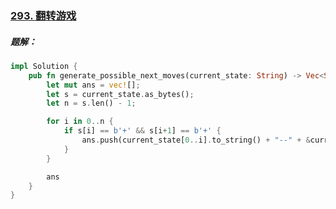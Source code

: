 ### [293. 翻转游戏](https://leetcode.cn/problems/flip-game/)

##### 题解：
```rust
impl Solution {
    pub fn generate_possible_next_moves(current_state: String) -> Vec<String> {
        let mut ans = vec![];
        let s = current_state.as_bytes();
        let n = s.len() - 1;

        for i in 0..n {
            if s[i] == b'+' && s[i+1] == b'+' {
                ans.push(current_state[0..i].to_string() + "--" + &current_state[i+2..]);
            }
        }

        ans
    }
}
```
